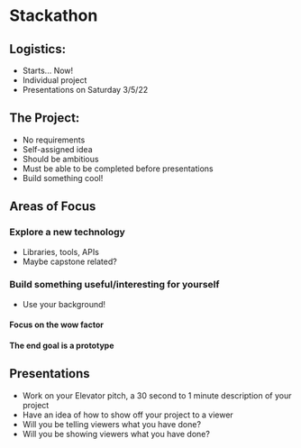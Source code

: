 # Stackathon

## Logistics:

- Starts... Now!
- Individual project
- Presentations on Saturday 3/5/22

## The Project:

- No requirements
- Self-assigned idea
- Should be ambitious
- Must be able to be completed before presentations
- Build something cool!

## Areas of Focus

### Explore a new technology

- Libraries, tools, APIs
- Maybe capstone related?

### Build something useful/interesting for yourself

- Use your background!

#### Focus on the **wow** factor

#### The end goal is a prototype

## Presentations

- Work on your Elevator pitch, a 30 second to 1 minute description of your project
- Have an idea of how to show off your project to a viewer
- Will you be telling viewers what you have done?
- Will you be showing viewers what you have done?
